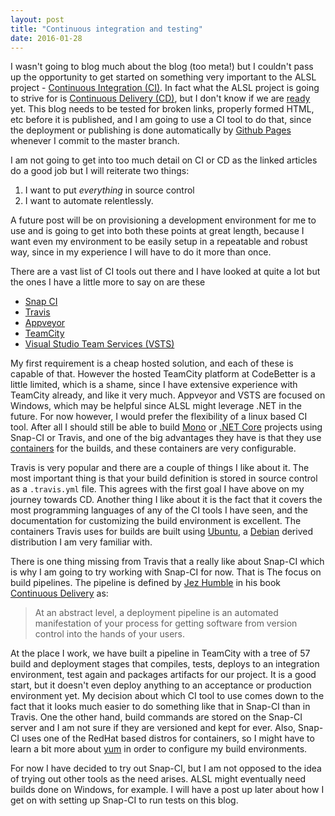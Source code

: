 ```yaml
---
layout: post
title: "Continuous integration and testing"
date: 2016-01-28
---
```

I wasn't going to blog much about the blog (too meta!) but I couldn't pass up the opportunity to get started on something very important to the ALSL project - [Continuous Integration (CI)](https://en.wikipedia.org/wiki/Continuous_integration).  In fact what the ALSL project is going to strive for is [Continuous Delivery (CD)](https://en.wikipedia.org/wiki/Continuous_delivery), but I don't know if we are [ready](https://www.go.cd/2016/01/25/are-you-ready-for-continuous-delivery.html) yet.  This blog needs to be tested for broken links, properly formed HTML, etc before it is published, and I am going to use a CI tool to do that, since the deployment or publishing is done automatically by [Github Pages](https://pages.github.com/) whenever I commit to the master branch.

I am not going to get into too much detail on CI or CD as the linked articles do a good job but I will reiterate two things:

1.  I want to put _everything_ in source control
2.  I want to automate relentlessly.

A future post will be on provisioning a development environment for me to use and is going to get into both these points at great length, because I want even my environment to be easily setup in a repeatable and robust way, since in my experience I will have to do it more than once.

There are a vast list of CI tools out there and I have looked at quite a lot but the ones I have a little more to say on are these

-  [Snap CI](https://snap-ci.com)
-  [Travis](https://travis-ci.org)
-  [Appveyor](https://www.appveyor.com)
-  [TeamCity](https://www.jetbrains.com/teamcity/)
-  [Visual Studio Team Services (VSTS)](https://www.visualstudio.com/products/visual-studio-team-services-vs)

My first requirement is a cheap hosted solution, and each of these is capable of that.  However the hosted TeamCity platform at CodeBetter is a little limited, which is a shame, since I have extensive experience with TeamCity already, and like it very much.  Appveyor and VSTS are focused on Windows, which may be helpful since ALSL might leverage .NET in the future.  For now however, I would prefer the flexibility of a linux based CI tool.  After all I should still be able to build [Mono](http://www.mono-project.com) or [.NET Core](https://dotnet.github.io) projects using Snap-CI or Travis, and one of the big advantages they have is that they use [containers](https://en.wikipedia.org/wiki/Operating-system-level_virtualization) for the builds, and these containers are very configurable.

Travis is very popular and there are a couple of things I like about it.  The most important thing is that your build definition is stored in source control as a `.travis.yml` file.  This agrees with the first goal I have above on my journey towards CD.  Another thing I like about it is the fact that it covers the most programming languages of any of the CI tools I have seen, and the documentation for customizing the build environment is excellent.  The containers Travis uses for builds are built using [Ubuntu](http://www.ubuntu.com), a [Debian](https://www.debian.org) derived distribution I am very familiar with.

There is one thing missing from Travis that a really like about Snap-CI which is why I am going to try working with Snap-CI for now.  That is The focus on build pipelines.  The pipeline is defined by [Jez Humble](http://jezhumble.net) in his book [Continuous Delivery](https://www.amazon.com/Continuous-Delivery-Deployment-Automation-Addison-Wesley-dp-0321601912/dp/0321601912) as:

> At an abstract level, a deployment pipeline is an automated manifestation of your process for getting software from version control into the hands of your users.

At the place I work, we have built a pipeline in TeamCity with a tree of 57 build and deployment stages that compiles, tests, deploys to an integration environment, test again and packages artifacts for our project.  It is a good start, but it doesn't even deploy anything to an acceptance or production environment yet.  My decision about which CI tool to use comes down to the fact that it looks much easier to do something like that in Snap-CI than in Travis.  One the other hand, build commands are stored on the Snap-CI server and I am not sure if they are versioned and kept for ever.  Also, Snap-CI uses one of the RedHat based distros for containers, so I might have to learn a bit more about [yum](https://en.wikipedia.org/wiki/Yellowdog_Updater,_Modified) in order to configure my build environments.

For now I have decided to try out Snap-CI, but I am not opposed to the idea of trying out other tools as the need arises.  ALSL might eventually need builds done on Windows, for example.  I will have a post up later about how I get on with setting up Snap-CI to run tests on this blog.
